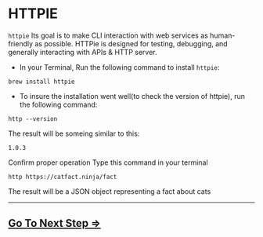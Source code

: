 # HTTPIE

`httpie` Its goal is to make CLI interaction with web services as human-friendly as possible. HTTPie is designed for testing, debugging, and generally interacting with APIs & HTTP server.

- In your Terminal, Run the following command to install `httpie`:
```
brew install httpie
```

- To insure the installation went well(to check the version of httpie), run the following command:

```
http --version
```
The result will be someing similar to this:

```
1.0.3
```
Confirm proper operation
Type this command in your terminal
```
http https://catfact.ninja/fact
```
The result will be a JSON object representing a fact about cats


<hr>


##  [Go To Next Step  =>](mongodb.md)
